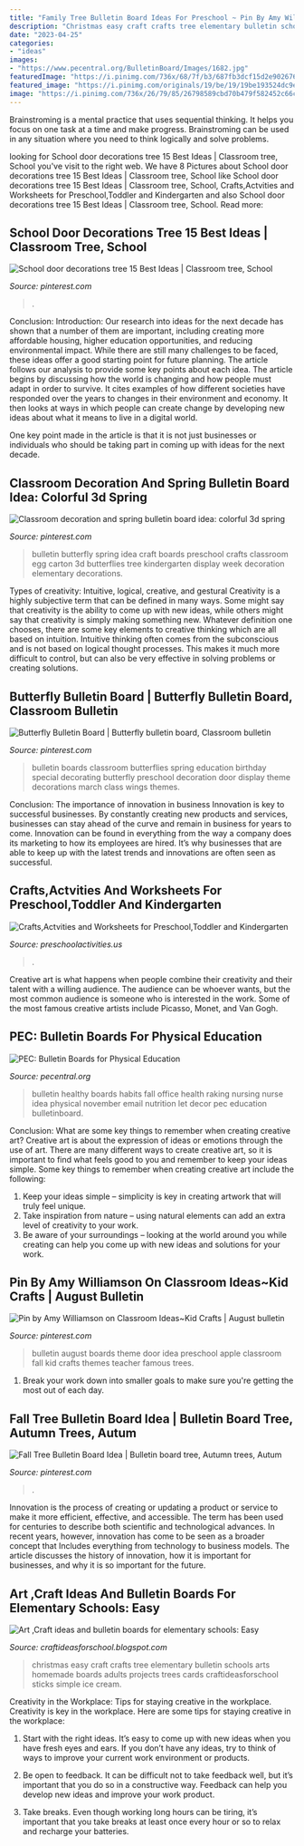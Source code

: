 ```yaml
---
title: "Family Tree Bulletin Board Ideas For Preschool ~ Pin By Amy Williamson On Classroom Ideas~kid Crafts"
description: "Christmas easy craft crafts tree elementary bulletin schools arts homemade boards adults projects trees cards craftideasforschool sticks simple ice cream"
date: "2023-04-25"
categories:
- "ideas"
images:
- "https://www.pecentral.org/BulletinBoard/Images/1682.jpg"
featuredImage: "https://i.pinimg.com/736x/68/7f/b3/687fb3dcf15d2e90267607ef91a16b96.jpg"
featured_image: "https://i.pinimg.com/originals/19/be/19/19be193524dc9efb433d24f1c26d63ed.jpg"
image: "https://i.pinimg.com/736x/26/79/85/26798589cbd70b479f582452c66c2fbd--august-bulletin-boards-school-bulletin-boards.jpg"
---
```



Brainstroming is a mental practice that uses sequential thinking. It helps you focus on one task at a time and make progress. Brainstroming can be used in any situation where you need to think logically and solve problems.

	

		
looking for School door decorations tree 15 Best Ideas | Classroom tree, School you've visit to the right web. We have 8 Pictures about School door decorations tree 15 Best Ideas | Classroom tree, School like School door decorations tree 15 Best Ideas | Classroom tree, School, Crafts,Actvities and Worksheets for Preschool,Toddler and Kindergarten and also School door decorations tree 15 Best Ideas | Classroom tree, School. Read more:
		
    
## School Door Decorations Tree 15 Best Ideas | Classroom Tree, School

<img loading=lazy src="https://i.pinimg.com/originals/19/be/19/19be193524dc9efb433d24f1c26d63ed.jpg" onerror="this.onerror=null;this.src='https://tse1.mm.bing.net/th?id=OIP.MiJwQw67tjkiFjsstgpj8AAAAA&amp;pid=15.1';" alt="School door decorations tree 15 Best Ideas | Classroom tree, School">

_Source: pinterest.com_

>. 

	

Conclusion:
Introduction: Our research into ideas for the next decade has shown that a number of them are important, including creating more affordable housing, higher education opportunities, and reducing environmental impact. While there are still many challenges to be faced, these ideas offer a good starting point for future planning. The article follows our analysis to provide some key points about each idea.
The article begins by discussing how the world is changing and how people must adapt in order to survive. It cites examples of how different societies have responded over the years to changes in their environment and economy. It then looks at ways in which people can create change by developing new ideas about what it means to live in a digital world.

One key point made in the article is that it is not just businesses or individuals who should be taking part in coming up with ideas for the next decade.

    
## Classroom Decoration And Spring Bulletin Board Idea: Colorful 3d Spring

<img loading=lazy src="https://i.pinimg.com/736x/b5/0c/cd/b50ccddbf3aa2c5a0a06f75d19298011--butterfly-tree-butterflies.jpg?b=t" onerror="this.onerror=null;this.src='https://tse3.mm.bing.net/th?id=OIP.2htonsslQtAm4WMREofQAgHaJ3&amp;pid=15.1';" alt="Classroom decoration and spring bulletin board idea: colorful 3d spring">

_Source: pinterest.com_

>bulletin butterfly spring idea craft boards preschool crafts classroom egg carton 3d butterflies tree kindergarten display week decoration elementary decorations. 

	

Types of creativity: Intuitive, logical, creative, and gestural
Creativity is a highly subjective term that can be defined in many ways. Some might say that creativity is the ability to come up with new ideas, while others might say that creativity is simply making something new. Whatever definition one chooses, there are some key elements to creative thinking which are all based on intuition. Intuitive thinking often comes from the subconscious and is not based on logical thought processes. This makes it much more difficult to control, but can also be very effective in solving problems or creating solutions.

    
## Butterfly Bulletin Board | Butterfly Bulletin Board, Classroom Bulletin

<img loading=lazy src="https://i.pinimg.com/736x/68/7f/b3/687fb3dcf15d2e90267607ef91a16b96.jpg" onerror="this.onerror=null;this.src='https://tse1.mm.bing.net/th?id=OIP.DElriMicLYrVnCT28iZ09QHaIy&amp;pid=15.1';" alt="Butterfly Bulletin Board | Butterfly bulletin board, Classroom bulletin">

_Source: pinterest.com_

>bulletin boards classroom butterflies spring education birthday special decorating butterfly preschool decoration door display theme decorations march class wings themes. 

	

Conclusion: The importance of innovation in business
Innovation is key to successful businesses. By constantly creating new products and services, businesses can stay ahead of the curve and remain in business for years to come. Innovation can be found in everything from the way a company does its marketing to how its employees are hired. It’s why businesses that are able to keep up with the latest trends and innovations are often seen as successful.

    
## Crafts,Actvities And Worksheets For Preschool,Toddler And Kindergarten

<img loading=lazy src="https://www.preschoolactivities.us/wp-content/uploads/2015/02/spring-tree-bulletin-board.jpg" onerror="this.onerror=null;this.src='https://tse1.mm.bing.net/th?id=OIP.ipJoypAlJHheumPU_-gYBgHaFj&amp;pid=15.1';" alt="Crafts,Actvities and Worksheets for Preschool,Toddler and Kindergarten">

_Source: preschoolactivities.us_

>. 

	

Creative art is what happens when people combine their creativity and their talent with a willing audience. The audience can be whoever wants, but the most common audience is someone who is interested in the work. Some of the most famous creative artists include Picasso, Monet, and Van Gogh.

    
## PEC: Bulletin Boards For Physical Education

<img loading=lazy src="https://www.pecentral.org/BulletinBoard/Images/1682.jpg" onerror="this.onerror=null;this.src='https://tse1.mm.bing.net/th?id=OIP.cwoVb0NAECNMIBEBbFsTnwHaFj&amp;pid=15.1';" alt="PEC: Bulletin Boards for Physical Education">

_Source: pecentral.org_

>bulletin healthy boards habits fall office health raking nursing nurse idea physical november email nutrition let decor pec education bulletinboard. 

	

Conclusion: What are some key things to remember when creating creative art?
Creative art is about the expression of ideas or emotions through the use of art. There are many different ways to create creative art, so it is important to find what feels good to you and remember to keep your ideas simple. Some key things to remember when creating creative art include the following:
1. Keep your ideas simple – simplicity is key in creating artwork that will truly feel unique.
2. Take inspiration from nature – using natural elements can add an extra level of creativity to your work.
3. Be aware of your surroundings – looking at the world around you while creating can help you come up with new ideas and solutions for your work.

    
## Pin By Amy Williamson On Classroom Ideas~Kid Crafts | August Bulletin

<img loading=lazy src="https://i.pinimg.com/736x/26/79/85/26798589cbd70b479f582452c66c2fbd--august-bulletin-boards-school-bulletin-boards.jpg" onerror="this.onerror=null;this.src='https://tse3.mm.bing.net/th?id=OIP.DR4MpS158Ovggm8QSRec1QHaHa&amp;pid=15.1';" alt="Pin by Amy Williamson on Classroom Ideas~Kid Crafts | August bulletin">

_Source: pinterest.com_

>bulletin august boards theme door idea preschool apple classroom fall kid crafts themes teacher famous trees. 

	

1. Break your work down into smaller goals to make sure you're getting the most out of each day. 

    
## Fall Tree Bulletin Board Idea | Bulletin Board Tree, Autumn Trees, Autum

<img loading=lazy src="https://i.pinimg.com/736x/37/a9/0e/37a90e7d0bbaeba34c9746fbb47e27b8--tree-bulletin-boards-fall-trees.jpg" onerror="this.onerror=null;this.src='https://tse3.mm.bing.net/th?id=OIP.oa48riyPk9i6hMygq8LbqAHaNK&amp;pid=15.1';" alt="Fall Tree Bulletin Board Idea | Bulletin board tree, Autumn trees, Autum">

_Source: pinterest.com_

>. 

	

Innovation is the process of creating or updating a product or service to make it more efficient, effective, and accessible. The term has been used for centuries to describe both scientific and technological advances. In recent years, however, innovation has come to be seen as a broader concept that Includes everything from technology to business models. The article discusses the history of innovation, how it is important for businesses, and why it is so important for the future.

    
## Art ,Craft Ideas And Bulletin Boards For Elementary Schools: Easy

<img loading=lazy src="http://2.bp.blogspot.com/-byNjUq1cd-Y/VIR11p8ItlI/AAAAAAAABO4/IwK3jXikeCA/s1600/IMG_2953.JPG" onerror="this.onerror=null;this.src='https://tse4.mm.bing.net/th?id=OIP.wrGhGWc62n9ViwWHKJErbwHaJ6&amp;pid=15.1';" alt="Art ,Craft ideas and bulletin boards for elementary schools: Easy">

_Source: craftideasforschool.blogspot.com_

>christmas easy craft crafts tree elementary bulletin schools arts homemade boards adults projects trees cards craftideasforschool sticks simple ice cream. 

	

Creativity in the Workplace: Tips for staying creative in the workplace.
Creativity is key in the workplace. Here are some tips for staying creative in the workplace:
1. Start with the right ideas. It’s easy to come up with new ideas when you have fresh eyes and ears. If you don’t have any ideas, try to think of ways to improve your current work environment or products.

2. Be open to feedback. It can be difficult not to take feedback well, but it’s important that you do so in a constructive way. Feedback can help you develop new ideas and improve your work product.

3. Take breaks. Even though working long hours can be tiring, it’s important that you take breaks at least once every hour or so to relax and recharge your batteries.

